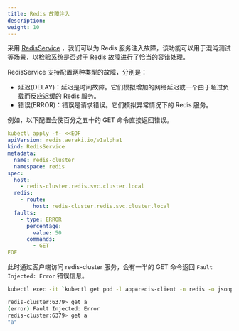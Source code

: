 ```yaml
---
title: Redis 故障注入
description: 
weight: 10
---
```


采用 [RedisService](https://aeraki.net/zh/docs/v1.x/reference/redis/#RedisService) ，我们可以为 Redis 服务注入故障，该功能可以用于混沌测试等场景，以检验系统是否对于 Redis 故障进行了恰当的容错处理。

RedisService 支持配置两种类型的故障，分别是：

- 延迟(DELAY)：延迟是时间故障。它们模拟增加的网络延迟或一个由于超过负载而反应迟缓的 Redis 服务。
- 错误(ERROR)：错误是请求错误。它们模拟异常情况下的 Redis 服务。

例如，以下配置会使百分之五十的 GET 命令直接返回错误。

```yaml
kubectl apply -f- <<EOF
apiVersion: redis.aeraki.io/v1alpha1
kind: RedisService
metadata:
  name: redis-cluster
  namespace: redis
spec:
  host:
    - redis-cluster.redis.svc.cluster.local
  redis:
    - route:
        host: redis-cluster.redis.svc.cluster.local
  faults:
    - type: ERROR
      percentage: 
        value: 50
      commands:
        - GET
EOF
```

此时通过客户端访问 redis-cluster 服务，会有一半的 GET 命令返回 ```Fault Injected: Error``` 错误信息。

```bash
kubectl exec -it `kubectl get pod -l app=redis-client -n redis -o jsonpath="{.items[0].metadata.name}"` -c redis-client -n redis -- redis-cli -h redis-cluster

redis-cluster:6379> get a
(error) Fault Injected: Error
redis-cluster:6379> get a
"a"
```